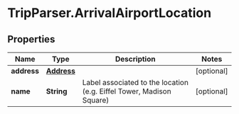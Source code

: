 # TripParser.ArrivalAirportLocation

## Properties

Name | Type | Description | Notes
------------ | ------------- | ------------- | -------------
**address** | [**Address**](Address.md) |  | [optional] 
**name** | **String** | Label associated to the location (e.g. Eiffel Tower, Madison Square) | [optional] 


